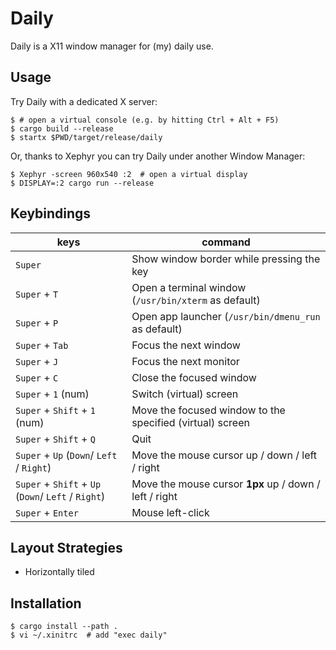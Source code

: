 # Daily

Daily is a X11 window manager for (my) daily use.

## Usage

Try Daily with a dedicated X server:
```
$ # open a virtual console (e.g. by hitting Ctrl + Alt + F5)
$ cargo build --release
$ startx $PWD/target/release/daily
```

Or, thanks to Xephyr you can try Daily under another Window Manager: 
```
$ Xephyr -screen 960x540 :2  # open a virtual display
$ DISPLAY=:2 cargo run --release
```

## Keybindings

|keys|command|
|---------------|-------|
|`Super`        |Show window border while pressing the key|
|`Super` + `T`  |Open a terminal window (`/usr/bin/xterm` as default)|
|`Super` + `P`  |Open app launcher (`/usr/bin/dmenu_run` as default)|
|`Super` + `Tab`|Focus the next window|
|`Super` + `J`  |Focus the next monitor|
|`Super` + `C`  |Close the focused window|
|`Super` + `1` (num) |Switch (virtual) screen|
|`Super` + `Shift` + `1` (num) |Move the focused window to the specified (virtual) screen|
|`Super` + `Shift` + `Q`  |Quit|
|`Super` + `Up` (`Down`/ `Left` / `Right`)|Move the mouse cursor up / down / left / right|
|`Super` + `Shift` + `Up` (`Down`/ `Left` / `Right`)|Move the mouse cursor **1px** up / down / left / right|
|`Super` + `Enter`|Mouse left-click|

## Layout Strategies

- Horizontally tiled

## Installation

```
$ cargo install --path .
$ vi ~/.xinitrc  # add "exec daily"
```

